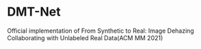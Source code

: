 # DMT-Net
Official implementation of From Synthetic to Real: Image Dehazing Collaborating with Unlabeled Real Data(ACM MM 2021)
